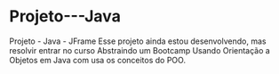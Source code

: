 # Projeto---Java
Projeto - Java - JFrame
Esse projeto ainda estou desenvolvendo, mas resolvir entrar no curso Abstraindo um Bootcamp Usando Orientação a Objetos em Java com usa os conceitos do POO.
